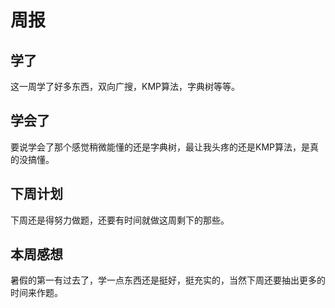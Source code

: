 # **周报**
## **学了**
这一周学了好多东西，双向广搜，KMP算法，字典树等等。
## **学会了**
要说学会了那个感觉稍微能懂的还是字典树，最让我头疼的还是KMP算法，是真的没搞懂。
## **下周计划**
下周还是得努力做题，还要有时间就做这周剩下的那些。
## **本周感想**
暑假的第一有过去了，学一点东西还是挺好，挺充实的，当然下周还要抽出更多的时间来作题。

